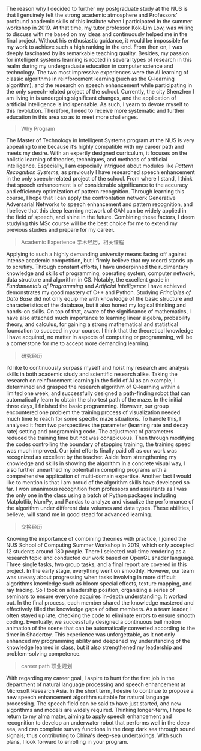 The reason why I decided to further my postgraduate study at the NUS is that I genuinely felt the strong academic atmosphere and Professors’ profound academic skills of this institute when I participated in the summer workshop in 2019. At that time, my tutor professor Kok-Lim Low, was willing to discuss with me based on my ideas and continuously helped me in the final project. Without his enthusiastic guidance, it would be impossible for my work to achieve such a high ranking in the end. From then on, I was deeply fascinated by its remarkable teaching quality. Besides, my passion for intelligent systems learning is rooted in several types of research in this realm during my undergraduate education in computer science and technology. The two most impressive experiences were the AI learning of classic algorithms in reinforcement learning (such as the Q-learning algorithm), and the research on speech enhancement while participating in the only speech-related project of the school. Currently, the city Shenzhen I am living in is undergoing significant changes, and the application of artificial intelligence is indispensable. As such, I yearn to devote myself to this revolution. Therefore, I need to receive more systematic and further education in this area so as to meet more challenges. 

> Why Program

The Master of Technology in Intelligent Systems program at the NUS is very appealing to me because it’s highly compatible with my career path and meets my desire. With an expertly designed curriculum, it focuses on the holistic learning of theories, techniques, and methods of artificial intelligence. Especially, I am especially intrigued about modules like *Pattern Recognition Systems*, as previously I have researched speech enhancement in the only speech-related project of the school. From where I stand, I think that speech enhancement is of considerable significance to the accuracy and efficiency optimization of pattern recognition. Through learning this course, I hope that I can apply the confrontation network Generative Adversarial Networks to speech enhancement and pattern recognition, and I believe that this deep learning network of GAN can be widely applied in the field of speech, and shine in the future. Combining these factors, I deem studying this MSc course will be the best choice for me to extend my previous studies and prepare for my career.

> Academic Experience 学术经历，相关课程

Applying to such a highly demanding university means facing off against intense academic competition, but I firmly believe that my record stands up to scrutiny. Through constant efforts, I have underpinned the rudimentary knowledge and skills of programming, operating system, computer network, data structure and algorithm in CS. Notably, the excellent grade in *Fundamentals of Programming* and *Artificial Intelligence* I have achieved demonstrates my good mastery of C++ and Python. Studying *Principles of Data Base* did not only equip me with knowledge of the basic structure and characteristics of the database, but it also honed my logical thinking and hands-on skills. On top of that, aware of the significance of mathematics, I have also attached much importance to learning linear algebra, probability theory, and calculus, for gaining a strong mathematical and statistical foundation to succeed in your course. I think that the theoretical knowledge I have acquired, no matter in aspects of computing or programming, will be a cornerstone for me to accept more demanding learning. 

> 研究经历

I’d like to continuously surpass myself and hoist my research and analysis skills in both academic study and scientific research alike. Taking the research on reinforcement learning in the field of AI as an example, I determined and grasped the research algorithm of Q-learning within a limited one week, and successfully designed a path-finding robot that can automatically learn to obtain the shortest path of the maze. In the initial three days, I finished the basic programming. However, our group encountered one problem the training process of visualization needed much time to reach for some specific maze situations. To handle this, I analysed it from two perspectives the parameter (learning rate and decay rate) setting and programming code. The adjustment of parameters reduced the training time but not was conspicuous. Then through modifying the codes controlling the boundary of stopping training, the training speed was much improved. Our joint efforts finally paid off as our work was recognized as excellent by the teacher. Aside from strengthening my knowledge and skills in showing the algorithm in a concrete visual way, I also further unearthed my potential in compiling programs with a comprehensive application of multi-domain expertise. Another fact I would like to mention is that I am proud of the algorithm skills have developed so far. I won unanimous recognition from professors and assistants as I was the only one in the class using a batch of Python packages including Matplotlib, NumPy, and Pandas to analyze and visualize the performance of the algorithm under different data volumes and data types. These abilities, I believe, will stand me in good stead for advanced learning. 

> 交换经历

Knowing the importance of combining theories with practice, I joined the NUS School of Computing Summer Workshop in 2019, which only accepted 12 students around 180 people. There I selected real-time rendering as a research topic and conducted our work based on OpenGL shader language. Three single tasks, two group tasks, and a final report are covered in this project. In the early stage, everything went on smoothly. However, our team was uneasy about progressing when tasks involving in more difficult algorithms knowledge such as bloom special effects, texture mapping, and ray tracing. So I took on a leadership position, organizing a series of seminars to ensure everyone acquires in-depth understanding. It worked out. In the final process, each member shared the knowledge mastered and effectively filled the knowledge gaps of other members. As a team leader, I often stayed up late, checking the code to eliminate errors to ensure smooth coding. Eventually, we successfully designed a continuous ball motion animation of the scene that can be automatically converted according to the timer in Shadertoy. This experience was unforgettable, as it not only enhanced my programming ability and deepened my understanding of the knowledge learned in class, but it also strengthened my leadership and problem-solving competence. 

> career path 职业规划

With regarding my career goal, I aspire to hunt for the first job in the department of natural language processing and speech enhancement at Microsoft Research Asia. In the short term, I desire to continue to propose a new speech enhancement algorithm suitable for natural language processing. The speech field can be said to have just started, and new algorithms and models are widely required. Thinking longer-term, I hope to return to my alma mater, aiming to apply speech enhancement and recognition to develop an underwater robot that performs well in the deep sea, and can complete survey functions in the deep dark sea through sound signals; thus contributing to China's deep-sea undertakings. With such plans, I look forward to enrolling in your program.